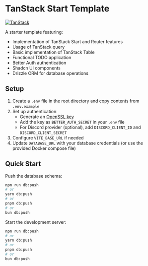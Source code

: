 # TanStack Start Template

[![TanStack](https://img.shields.io/badge/TanStack-Framework-blue)](https://tanstack.com/)

A starter template featuring:

- Implementation of TanStack Start and Router features
- Usage of TanStack query
- Basic implementation of TanStack Table
- Functional TODO application
- Better Auth authentication
- Shadcn UI components
- Drizzle ORM for database operations

## Setup

1. Create a `.env` file in the root directory and copy contents from `.env.example`
2. Set up authentication:
   - Generate an [OpenSSL key](https://www.better-auth.com/docs/installation)
   - Add the key as `BETTER_AUTH_SECRET` in your `.env` file
   - For Discord provider (optional), add `DISCORD_CLIENT_ID` and `DISCORD_CLIENT_SECRET`
3. Configure `VITE_BASE_URL` if needed
4. Update `DATABASE_URL` with your database credentials (or use the provided Docker compose file)

## Quick Start

Push the database schema:

```bash
npm run db:push
# or
yarn db:push
# or
pnpm db:push
# or
bun db:push
```

Start the development server:

```bash
npm run db:push
# or
yarn db:push
# or
pnpm db:push
# or
bun db:push
```
